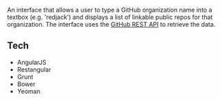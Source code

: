 An interface that allows a user to type a GitHub organization name into a textbox (e.g. 'redjack') and displays a list of linkable public repos for that organization. The interface uses the [GitHub REST API](https://developer.github.com/v3/repos/#list-organization-repositories) to retrieve the data. 

Tech
----
-  AngularJS
-  Restangular
-  Grunt
-  Bower
-  Yeoman